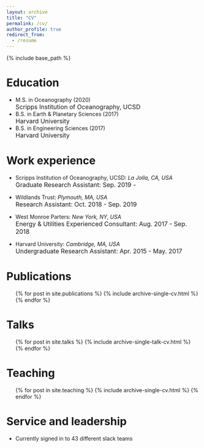 ```yaml
---
layout: archive
title: "CV"
permalink: /cv/
author_profile: true
redirect_from:
  - /resume
---
```


{% include base_path %}

Education
======
* M.S. in Oceanography (2020)<br>
  <font size = "3"> Scripps Institution of Oceanography, UCSD</font>
* B.S. in Earth & Planetary Sciences (2017) <br>
  <font size = "3"> Harvard University</font>
* B.S. in Engineering Sciences (2017) <br>
  <font size = "3"> Harvard University</font>

Work experience
======
* Scripps Institution of Oceanography, UCSD: <em>La Jolla, CA, USA</em> <br>
  <font size = "3">Graduate Research Assistant: Sep. 2019 - </font>

* Wildlands Trust: <em> Plymouth, MA, USA </em> <br>
  <font size = "3">Research Assistant: Oct. 2018 - Sep. 2019</font>

* West Monroe Parters: <em> New York, NY, USA </em> <br>
  <font size = "3">Energy & Utilities Experienced Consultant: Aug. 2017 - Sep. 2018</font>

* Harvard University: <em> Cambridge, MA, USA </em> <br>
  <font size = "3">Undergraduate Research Assistant: Apr. 2015 - May. 2017</font>

Publications
======
  <ul>{% for post in site.publications %}
    {% include archive-single-cv.html %}
  {% endfor %}</ul>
  
Talks
======
  <ul>{% for post in site.talks %}
    {% include archive-single-talk-cv.html %}
  {% endfor %}</ul>
  
Teaching
======
  <ul>{% for post in site.teaching %}
    {% include archive-single-cv.html %}
  {% endfor %}</ul>
  
Service and leadership
======
* Currently signed in to 43 different slack teams
